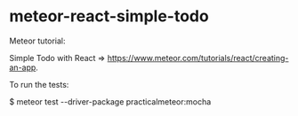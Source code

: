 # meteor-react-simple-todo
Meteor tutorial:

Simple Todo with React => https://www.meteor.com/tutorials/react/creating-an-app. 

To run the tests:

$ meteor test --driver-package practicalmeteor:mocha
